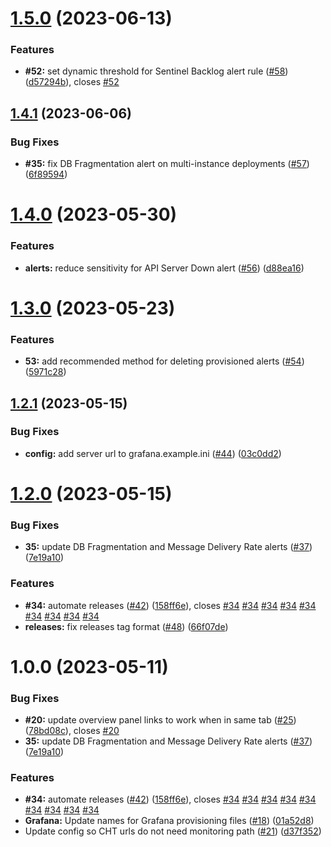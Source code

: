 # [1.5.0](https://github.com/medic/cht-watchdog/compare/1.4.1...1.5.0) (2023-06-13)


### Features

* **#52:** set dynamic threshold for Sentinel Backlog alert rule ([#58](https://github.com/medic/cht-watchdog/issues/58)) ([d57294b](https://github.com/medic/cht-watchdog/commit/d57294b5195860fa701713d4cc92f3bc28eaba06)), closes [#52](https://github.com/medic/cht-watchdog/issues/52)

## [1.4.1](https://github.com/medic/cht-watchdog/compare/1.4.0...1.4.1) (2023-06-06)


### Bug Fixes

* **#35:** fix DB Fragmentation alert on multi-instance deployments ([#57](https://github.com/medic/cht-watchdog/issues/57)) ([6f89594](https://github.com/medic/cht-watchdog/commit/6f8959416d778e77929006244ed92d0198295859))

# [1.4.0](https://github.com/medic/cht-watchdog/compare/1.3.0...1.4.0) (2023-05-30)


### Features

* **alerts:** reduce sensitivity for API Server Down alert ([#56](https://github.com/medic/cht-watchdog/issues/56)) ([d88ea16](https://github.com/medic/cht-watchdog/commit/d88ea16239329430c39af399a5e9f278348684cf))

# [1.3.0](https://github.com/medic/cht-watchdog/compare/1.2.1...1.3.0) (2023-05-23)


### Features

* **53:** add recommended method for deleting provisioned alerts ([#54](https://github.com/medic/cht-watchdog/issues/54)) ([5971c28](https://github.com/medic/cht-watchdog/commit/5971c281952ff1ca7df8cfaf5215870f0d0a0f6a))

## [1.2.1](https://github.com/medic/cht-monitoring/compare/1.2.0...1.2.1) (2023-05-15)


### Bug Fixes

* **config:** add server url to grafana.example.ini ([#44](https://github.com/medic/cht-monitoring/issues/44)) ([03c0dd2](https://github.com/medic/cht-monitoring/commit/03c0dd23855c8fa57ba67b2f95277e371b47a1a9))

# [1.2.0](https://github.com/medic/cht-monitoring/compare/1.1.0...1.2.0) (2023-05-15)


### Bug Fixes

* **35:** update DB Fragmentation and Message Delivery Rate alerts ([#37](https://github.com/medic/cht-monitoring/issues/37)) ([7e19a10](https://github.com/medic/cht-monitoring/commit/7e19a106408fe90826f907841ae0b5d3bd4acdf1))


### Features

* **#34:** automate releases ([#42](https://github.com/medic/cht-monitoring/issues/42)) ([158ff6e](https://github.com/medic/cht-monitoring/commit/158ff6ec089b3c12440081b718331c1088dff2c1)), closes [#34](https://github.com/medic/cht-monitoring/issues/34) [#34](https://github.com/medic/cht-monitoring/issues/34) [#34](https://github.com/medic/cht-monitoring/issues/34) [#34](https://github.com/medic/cht-monitoring/issues/34) [#34](https://github.com/medic/cht-monitoring/issues/34) [#34](https://github.com/medic/cht-monitoring/issues/34) [#34](https://github.com/medic/cht-monitoring/issues/34) [#34](https://github.com/medic/cht-monitoring/issues/34) [#34](https://github.com/medic/cht-monitoring/issues/34)
* **releases:** fix releases tag format ([#48](https://github.com/medic/cht-monitoring/issues/48)) ([66f07de](https://github.com/medic/cht-monitoring/commit/66f07de0b67c71e4eba652340f1c0ee57932ed6f))

# 1.0.0 (2023-05-11)


### Bug Fixes

* **#20:** update overview panel links to work when in same tab ([#25](https://github.com/medic/cht-monitoring/issues/25)) ([78bd08c](https://github.com/medic/cht-monitoring/commit/78bd08caab9e541c34a0944c8383c21f54fd7361)), closes [#20](https://github.com/medic/cht-monitoring/issues/20)
* **35:** update DB Fragmentation and Message Delivery Rate alerts ([#37](https://github.com/medic/cht-monitoring/issues/37)) ([7e19a10](https://github.com/medic/cht-monitoring/commit/7e19a106408fe90826f907841ae0b5d3bd4acdf1))


### Features

* **#34:** automate releases ([#42](https://github.com/medic/cht-monitoring/issues/42)) ([158ff6e](https://github.com/medic/cht-monitoring/commit/158ff6ec089b3c12440081b718331c1088dff2c1)), closes [#34](https://github.com/medic/cht-monitoring/issues/34) [#34](https://github.com/medic/cht-monitoring/issues/34) [#34](https://github.com/medic/cht-monitoring/issues/34) [#34](https://github.com/medic/cht-monitoring/issues/34) [#34](https://github.com/medic/cht-monitoring/issues/34) [#34](https://github.com/medic/cht-monitoring/issues/34) [#34](https://github.com/medic/cht-monitoring/issues/34) [#34](https://github.com/medic/cht-monitoring/issues/34) [#34](https://github.com/medic/cht-monitoring/issues/34)
* **Grafana:** Update names for Grafana provisioning files ([#18](https://github.com/medic/cht-monitoring/issues/18)) ([01a52d8](https://github.com/medic/cht-monitoring/commit/01a52d8dcecc6292dd5420245a09d24f91b3836e))
* Update config so CHT urls do not need monitoring path ([#21](https://github.com/medic/cht-monitoring/issues/21)) ([d37f352](https://github.com/medic/cht-monitoring/commit/d37f3521cc4e2ed5c6097306076648d5684635fe))
